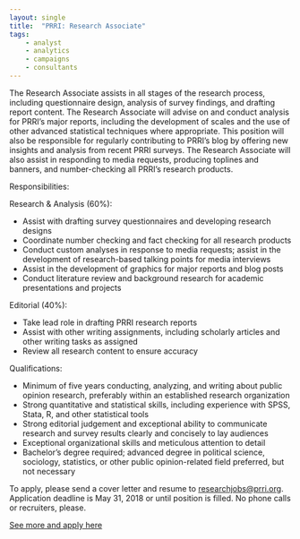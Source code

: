 ```yaml
---
layout: single
title:  "PRRI: Research Associate"
tags: 
    - analyst
    - analytics
    - campaigns
    - consultants
---
```


The Research Associate assists in all stages of the research process, including questionnaire design, analysis of survey findings, and drafting report content. The Research Associate will advise on and conduct analysis for PRRI’s major reports, including the development of scales and the use of other advanced statistical techniques where appropriate. This position will also be responsible for regularly contributing to PRRI’s blog by offering new insights and analysis from recent PRRI surveys. The Research Associate will also assist in responding to media requests, producing toplines and banners, and number-checking all PRRI’s research products.

Responsibilities:

Research & Analysis (60%):

* Assist with drafting survey questionnaires and developing research designs
* Coordinate number checking and fact checking for all research products
* Conduct custom analyses in response to media requests; assist in the development of research-based talking points for media interviews
* Assist in the development of graphics for major reports and blog posts
* Conduct literature review and background research for academic presentations and projects

Editorial (40%):

* Take lead role in drafting PRRI research reports
* Assist with other writing assignments, including scholarly articles and other writing tasks as assigned
* Review all research content to ensure accuracy
 

Qualifications:

* Minimum of five years conducting, analyzing, and writing about public opinion research, preferably within an established research organization
* Strong quantitative and statistical skills, including experience with SPSS, Stata, R, and other statistical tools
* Strong editorial judgement and exceptional ability to communicate research and survey results clearly and concisely to lay audiences
* Exceptional organizational skills and meticulous attention to detail
* Bachelor’s degree required; advanced degree in political science, sociology, statistics, or other public opinion-related field preferred, but not necessary
 
To apply, please send a cover letter and resume to researchjobs@prri.org. Application deadline is May 31, 2018 or until position is filled. No phone calls or recruiters, please.

[See more and apply here](https://www.prri.org/32516-2/)
	
